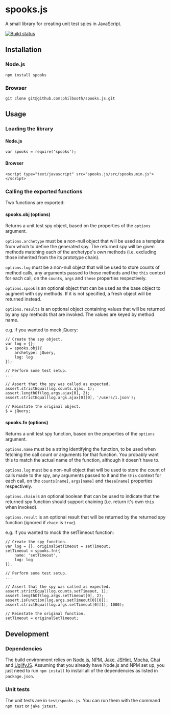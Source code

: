 # spooks.js

A small library for creating unit test spies in JavaScript.

[![Build status][ci-image]][ci-status]

## Installation

### Node.js

`npm install spooks`

### Browser

`git clone git@github.com:philbooth/spooks.js.git`

## Usage

### Loading the library

#### Node.js

```
var spooks = require('spooks');
```

#### Browser

```
<script type="text/javascript" src="spooks.js/src/spooks.min.js"></script>
```

### Calling the exported functions

Two functions are exported:

#### spooks.obj (options)

Returns a unit test spy object,
based on the properties of the `options` argument.

`options.archetype` must be a non-null object
that will be used as a template
from which to define the generated spy.
The returned spy will be given methods
matching each of the archetype's _*own*_ methods
(i.e. excluding those inherited from the its prototype chain).

`options.log` must be a non-null object
that will be used to store counts of method calls,
any arguments passed to those methods
and the `this` context for each call,
on the `counts`, `args` and `these` properties respectively.

`options.spook` is an optional object
that can be used as the base object
to augment with spy methods.
If it is not specified,
a fresh object will be returned instead.

`options.results` is an optional object
containing values that will be returned
by any spy methods that are invoked.
The values are keyed by method name.

e.g. if you wanted to mock jQuery:

```
// Create the spy object.
var log = {};
$ = spooks.obj({
    archetype: jQuery,
    log: log
});

// Perform some test setup.
...

// Assert that the spy was called as expected.
assert.strictEqual(log.counts.ajax, 1);
assert.lengthOf(log.args.ajax[0], 2);
assert.strictEqual(log.args.ajax[0][0], '/users/1.json');

// Reinstate the original object.
$ = jQuery;
```

#### spooks.fn (options)

Returns a unit test spy function,
based on the properties of the `options` argument.

`options.name` must be a string identifying the function,
to be used when fetching the call count or arguments for that function.
You probably want this to match the actual name of the function,
although it doesn't have to.

`options.log` must be a non-null object
that will be used to store the count of calls made to the spy,
any arguments passed to it
and the `this` context for each call,
on the `counts[name]`, `args[name]` and `these[name]` properties respectively.

`options.chain` is an optional boolean
that can be used to indicate that the returned spy function should support chaining
(i.e. return it's own `this` when invoked).

`options.result` is an optional result
that will be returned by the returned spy function
(ignored if `chain` is `true`).

e.g. if you wanted to mock the setTimeout function:

```
// Create the spy function.
var log = {}, originalSetTimeout = setTimeout;
setTimeout = spooks.fn({
    name: 'setTimeout',
    log: log
});

// Perform some test setup.
...

// Assert that the spy was called as expected.
assert.strictEqual(log.counts.setTimeout, 1);
assert.lengthOf(log.args.setTimeout[0], 2);
assert.isFunction(log.args.setTimeout[0][0]);
assert.strictEqual(log.args.setTimeout[0][1], 1000);

// Reinstate the original function.
setTimeout = originalSetTimeout;
```

## Development

### Dependencies

The build environment relies on
[Node.js][node],
[NPM],
[Jake],
[JSHint],
[Mocha],
[Chai] and
[UglifyJS].
Assuming that you already have Node.js and NPM set up,
you just need to run `npm install`
to install all of the dependencies
as listed in `package.json`.

### Unit tests

The unit tests are in `test/spooks.js`.
You can run them with the command `npm test`
or `jake jstest`.

[ci-image]: https://secure.travis-ci.org/philbooth/spooks.js.png?branch=master
[ci-status]: http://travis-ci.org/#!/philbooth/spooks.js
[onejs]: https://github.com/azer/onejs
[browserify]: https://github.com/substack/node-browserify
[node]: http://nodejs.org/
[npm]: https://npmjs.org/
[jake]: https://github.com/mde/jake
[jshint]: https://github.com/jshint/node-jshint
[mocha]: http://visionmedia.github.com/mocha
[chai]: http://chaijs.com/
[uglifyjs]: https://github.com/mishoo/UglifyJS

